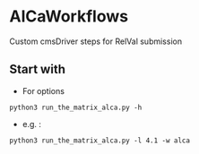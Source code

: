 # AlCaWorkflows
Custom cmsDriver steps for RelVal submission

## Start with
- For options
```
python3 run_the_matrix_alca.py -h
```
- e.g. : 
```
python3 run_the_matrix_alca.py -l 4.1 -w alca
```
